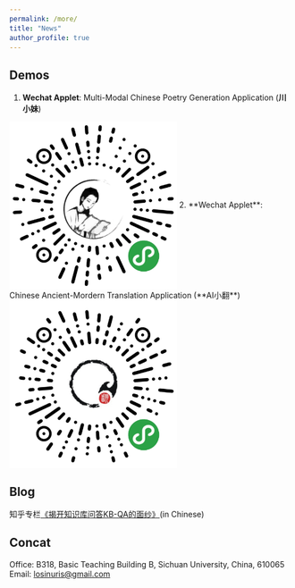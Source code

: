 ```yaml
---
permalink: /more/
title: "News"
author_profile: true
---
```



Demos
------
1. **Wechat Applet**: Multi-Modal Chinese Poetry Generation Application (**川小妹**)  
<img src="/images/cxm.jpg" width = "300" height = "300" alt="Chuanxiaomei" align=center>  
2. **Wechat Applet**: Chinese Ancient-Mordern Translation Application (**AI小翻**)  
<img src="/images/xiaofan.jpg" width = "300" height = "300" alt="AIxiaofan" align=center>  

Blog
------
知乎专栏[《揭开知识库问答KB-QA的面纱》](https://www.zhihu.com/people/liu-da-41-85/columns)(in Chinese)

Concat
------
Office: B318, Basic Teaching Building B, Sichuan University, China, 610065
Email: losinuris@gmail.com
